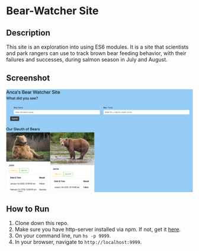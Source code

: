 # Bear-Watcher Site

## Description
This site is an exploration into using ES6 modules. It is a site that scientists and park rangers can use to track brown bear feeding behavior, with their failures and successes, during salmon season in July and August. 

## Screenshot
![Home Page](./bear-watcher-screenshots/bear-watcher-home-page.png)



## How to Run
1. Clone down this repo.
1. Make sure you have http-server installed via npm. If not, get it [here](https://www.npmjs.com/package/http-server).
1. On your command line, run `hs -p 9999`.
1. In your browser, navigate to `http://localhost:9999`.
